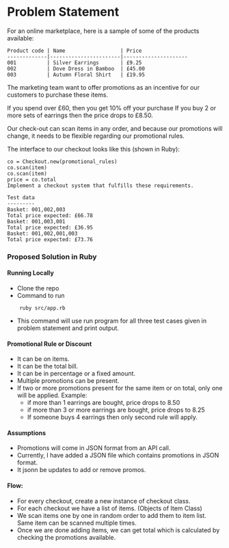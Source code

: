 # Problem Statement


For an online marketplace, here is a sample of some of the products available:

```
Product code | Name                  | Price
-------------|-----------------------|---------------------
001          | Silver Earrings       | £9.25
002          | Dove Dress in Bamboo  | £45.00
003          | Autumn Floral Shirt   | £19.95
```

The marketing team want to offer promotions as an incentive for our customers to purchase these items.

If you spend over £60, then you get 10% off your purchase
If you buy 2 or more sets of earrings then the price drops to £8.50.

Our check-out can scan items in any order, and because our promotions will change, it needs to be flexible regarding our promotional rules.

The interface to our checkout looks like this (shown in Ruby):

```
co = Checkout.new(promotional_rules)
co.scan(item)
co.scan(item)
price = co.total
Implement a checkout system that fulfills these requirements.
```

```
Test data
---------
Basket: 001,002,003
Total price expected: £66.78
Basket: 001,003,001
Total price expected: £36.95
Basket: 001,002,001,003
Total price expected: £73.76
```


### Proposed Solution in Ruby

#### Running Locally
- Clone the repo
- Command to run  
```
    ruby src/app.rb
```
  - This command will use run program for all three test cases given in problem statement and print output.
#### Promotional Rule or Discount
- It can be on items.
- It can be the total bill.
- It can be in percentage or a fixed amount.
- Multiple promotions can be present.
- If two or more promotions present for the same item or on total, only one will be applied. Example:
    - if more than 1 earrings are bought, price drops to 8.50
    - if more than 3 or more earrings are bought, price drops to 8.25
    - If someone buys 4 earrings then only second rule will apply.

#### Assumptions
- Promotions will come in JSON format from an API call.
- Currently, I have added a JSON file which contains promotions in JSON format.
- It jsonn be updates to add or remove promos.

#### Flow:
- For every checkout, create a new instance of checkout class.
- For each checkout we have a list of items. (Objects of Item Class) 
- We scan items one by one in random order to add them to item list. Same item can be scanned multiple times.
- Once we are done adding items, we can get total which is calculated by checking the promotions available.
